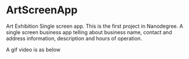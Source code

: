 # ArtScreenApp
Art Exhibition Single screen app. This is the first project in Nanodegree. A single screen business app telling about business name, contact and address information, description and hours of operation.

A gif video is as below


